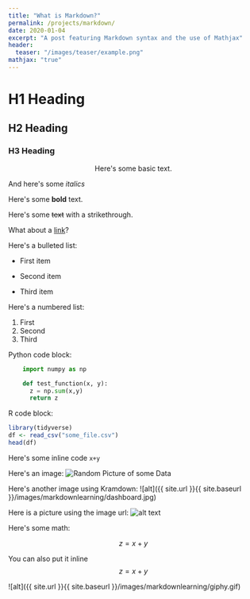 ```yaml
---
title: "What is Markdown?"
permalink: /projects/markdown/
date: 2020-01-04
excerpt: "A post featuring Markdown syntax and the use of Mathjax"
header:
  teaser: "/images/teaser/example.png"
mathjax: "true"
---
```


# H1 Heading

## H2 Heading

### H3 Heading

<p style="text-align: center;">Here's some basic text.</p>

And here's some *italics*

Here's some **bold** text.

Here's some ~~text~~ with a strikethrough.

What about a [link](https://github.com/TheeOriginalDev)?

Here's a bulleted list:
* First item
+ Second item
- Third item

Here's a numbered list:
1. First
2. Second
3. Third

Python code block:
```python
    import numpy as np

    def test_function(x, y):
      z = np.sum(x,y)
      return z
```

R code block:
```r
library(tidyverse)
df <- read_csv("some_file.csv")
head(df)
```

Here's some inline code `x+y`

Here's an image:
<img src="{{ site.url }}{{ site.baseurl }}/images/markdownlearning/somedata.png" alt="Random Picture of some Data">

Here's another image using Kramdown:
![alt]({{ site.url }}{{ site.baseurl }}/images/markdownlearning/dashboard.jpg)

Here is a picture using the image url:
![alt text](https://cdn1.sph.harvard.edu/wp-content/uploads/sites/21/2018/07/fruitveg-454x313.jpeg "Fruits & Veggies")

Here's some math:

$$z=x+y$$

You can also put it inline $$z=x+y$$

![alt]({{ site.url }}{{ site.baseurl }}/images/markdownlearning/giphy.gif)
